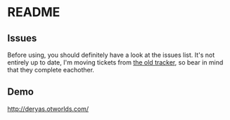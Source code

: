 README
======

Issues
------

Before using, you should definitely have a look at the issues list. It's not entirely up to date, I'm moving tickets from [the old tracker](http://www.hostedredmine.com/projects/thsaac/roadmap), so bear in mind that they complete eachother.

Demo
----

http://deryas.otworlds.com/